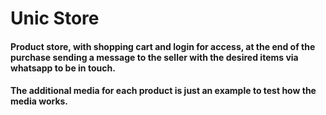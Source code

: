# Unic Store

#### Product store, with shopping cart and login for access, at the end of the purchase sending a message to the seller with the desired items via whatsapp to be in touch.

#### The additional media for each product is just an example to test how the media works.
